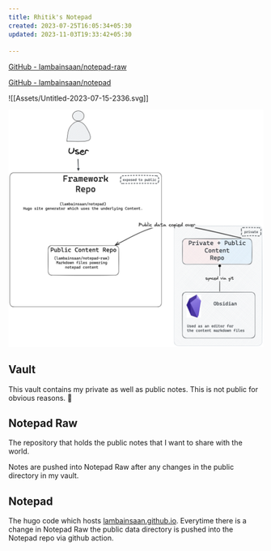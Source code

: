 ```yaml
---
title: Rhitik's Notepad
created: 2023-07-25T16:05:34+05:30
updated: 2023-11-03T19:33:42+05:30

---
```


[GitHub - lambainsaan/notepad-raw](https://github.com/lambainsaan/notepad-raw)


[GitHub - lambainsaan/notepad](https://github.com/lambainsaan/notepad)

![[Assets/Untitled-2023-07-15-2336.svg]]

![image](images/obsidian_vault_working.png)


## Vault

This vault contains my private as well as public notes. This is not public for obvious reasons. 😬

## Notepad Raw

The repository that holds the public notes that I want to share with the world.

Notes are pushed into Notepad Raw after any changes in the public directory in my vault.

## Notepad

The hugo code which hosts [lambainsaan.github.io](https://lambainsaan.github.io). Everytime there is a change in Notepad Raw the public data directory is pushed into the Notepad repo via github action.